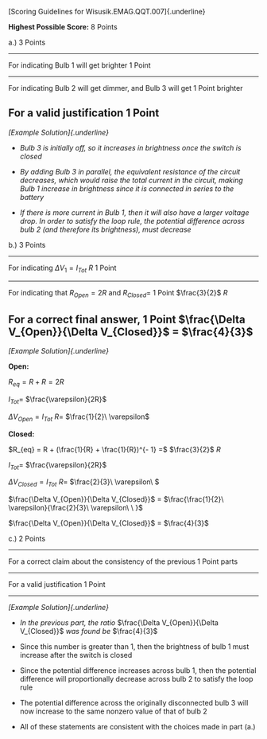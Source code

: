 [Scoring Guidelines for Wisusik.EMAG.QQT.007]{.underline}

**Highest Possible Score:** 8 Points

a.) 3 Points

  -----------------------------------------------------------------------
  For indicating Bulb 1 will get brighter                        1 Point
  -------------------------------------------------------------- --------
  For indicating Bulb 2 will get dimmer, and Bulb 3 will get     1 Point
  brighter                                                       

  For a valid justification                                      1 Point
  -----------------------------------------------------------------------

*[Example Solution]{.underline}*

-   *Bulb 3 is initially off, so it increases in brightness once the
    switch is closed*

-   *By adding Bulb 3 in parallel, the equivalent resistance of the
    circuit decreases, which would raise the total current in the
    circuit, making Bulb 1 increase in brightness since it is connected
    in series to the battery*

-   *If there is more current in Bulb 1, then it will also have a larger
    voltage drop. In order to satisfy the loop rule, the potential
    difference across bulb 2 (and therefore its brightness), must
    decrease*

b.) 3 Points

  -----------------------------------------------------------------------
  For indicating $\Delta V_{1} = I_{Tot}\ R$                     1 Point
  -------------------------------------------------------------- --------
  For indicating that $R_{Open} = 2R$ and $R_{Closed} =$         1 Point
  $\frac{3}{2}$$\ R$                                             

  For a correct final answer,                                    1 Point
  $\frac{\Delta V_{Open}}{\Delta V_{Closed}}$ $=$ $\frac{4}{3}$  
  -----------------------------------------------------------------------

*[Example Solution]{.underline}*

**Open:**

$R_{eq} = R + R = 2R$

$I_{Tot} =$ $\frac{\varepsilon}{2R}$

$\Delta V_{Open} = I_{Tot}\ R =$ $\frac{1}{2}\ \varepsilon$

**Closed:**

$R_{eq} = R + (\frac{1}{R} + \frac{1}{R})^{- 1} =$ $\frac{3}{2}$ $R$

$I_{Tot} =$ $\frac{\varepsilon}{2R}$

$\Delta V_{Closed} = I_{Tot}\ R =$ $\frac{2}{3}\ \varepsilon\ $

$\frac{\Delta V_{Open}}{\Delta V_{Closed}}$ $=$
$\frac{\frac{1}{2}\ \varepsilon}{\frac{2}{3}\ \varepsilon\ \ }$

$\frac{\Delta V_{Open}}{\Delta V_{Closed}}$ $=$ $\frac{4}{3}$

c.) 2 Points

  -----------------------------------------------------------------------
  For a correct claim about the consistency of the previous      1 Point
  parts                                                          
  -------------------------------------------------------------- --------
  For a valid justification                                      1 Point

  -----------------------------------------------------------------------

*[Example Solution]{.underline}*

-   *In the previous part, the ratio*
    $\frac{\Delta V_{Open}}{\Delta V_{Closed}}$ *was found be*
    $\frac{4}{3}$

-   Since this number is greater than 1, then the brightness of bulb 1
    must increase after the switch is closed

-   Since the potential difference increases across bulb 1, then the
    potential difference will proportionally decrease across bulb 2 to
    satisfy the loop rule

-   The potential difference across the originally disconnected bulb 3
    will now increase to the same nonzero value of that of bulb 2

-   All of these statements are consistent with the choices made in part
    (a.)
